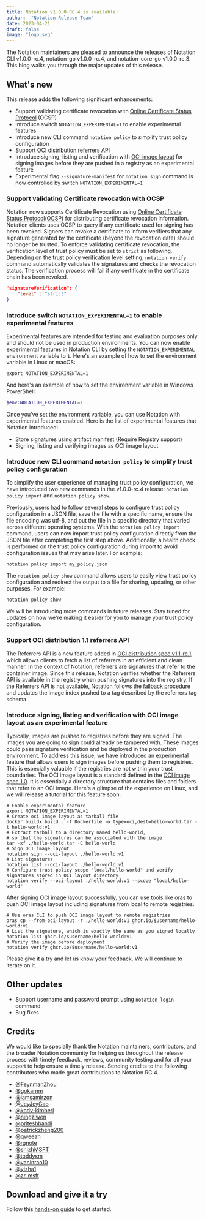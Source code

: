 ```yaml
---
title: Notation v1.0.0-RC.4 is available!
author:  "Notation Release Team"
date: 2023-04-21
draft: false
image: "logo.svg"
---
```


The Notation maintainers are pleased to announce the releases of Notation CLI v1.0.0-rc.4, notation-go v1.0.0-rc.4, and notation-core-go v1.0.0-rc.3. This blog walks you through the major updates of this release.

## What's new

This release adds the following significant enhancements:

- Support validating certificate revocation with [Online Certificate Status Protocol](https://datatracker.ietf.org/doc/html/rfc6960) (OCSP)
- Introduce switch `NOTATION_EXPERIMENTAL=1` to enable experimental features
- Introduce new CLI command `notation policy` to simplify trust policy configuration
- Support [OCI distribution referrers API](https://github.com/opencontainers/distribution-spec/blob/v1.1.0-rc1/spec.md#listing-referrers)
- Introduce signing, listing and verification with [OCI image layout](https://github.com/opencontainers/image-spec/blob/v1.0/image-layout.md) for signing images before they are pushed in a registry as an experimental feature
- Experimental flag `--signature-manifest` for `notation sign` command is now controlled by switch `NOTATION_EXPERIMENTAL=1`

### Support validating Certificate revocation with OCSP

Notation now supports Certificate Revocation using [Online Certificate Status Protocol(OCSP)](https://datatracker.ietf.org/doc/html/rfc6960) for distributing certificate revocation information. Notation clients uses OCSP to query if any certificate used for signing has been revoked. Signers can revoke a certificate to inform verifiers that any signature generated by the certificate (beyond the revocation date) should no longer be trusted. To enforce validating certificate revocation, the verification level of trust policy must be set to `strict` as following. Depending on the trust policy verification level setting, `notation verify` command automatically validates the signatures and checks the revocation status. The verification process will fail if any certificate in the certificate chain has been revoked.

```json
"signatureVerification": {
    "level" : "strict" 
}
```

### Introduce switch `NOTATION_EXPERIMENTAL=1` to enable experimental features

Experimental features are intended for testing and evaluation purposes only and should not be used in production environments. You can now enable experimental features in Notation CLI by setting the `NOTATION_EXPERIMENTAL` environment variable to `1`. Here's an example of how to set the environment variable in Linux or macOS:

```shell
export NOTATION_EXPERIMENTAL=1
```

And here's an example of how to set the environment variable in Windows PowerShell:

```powershell
$env:NOTATION_EXPERIMENTAL=1
```

Once you've set the environment variable, you can use Notation with experimental features enabled. Here is the list of experimental features that Notation introduced:

- Store signatures using artifact manifest (Require Registry support)
- Signing, listing and verifying images as OCI image layout

### Introduce new CLI command `notation policy` to simplify trust policy configuration

To simplify the user experience of managing trust policy configuration, we have introduced two new commands in the v1.0.0-rc.4 release: `notation policy import` and `notation policy show`.

Previously, users had to follow several steps to configure trust policy configuration in a JSON file, save the file with a specific name, ensure the file encoding was utf-8, and put the file in a specific directory that varied across different operating systems. With the `notation policy import` command, users can now import trust policy configuration directly from the JSON file after completing the first step above. Additionally, a health check is performed on the trust policy configuration during import to avoid configuration issues that may arise later. For example:

```shell
notation policy import my_policy.json
```

The `notation policy show` command allows users to easily view trust policy configuration and redirect the output to a file for sharing, updating, or other purposes. For example:

```shell
notation policy show
```

We will be introducing more commands in future releases. Stay tuned for updates on how we're making it easier for you to manage your trust policy configuration.

### Support OCI distribution 1.1 referrers API

The Referrers API is a new feature added in [OCI distribution spec v1.1-rc.1](https://github.com/opencontainers/distribution-spec/blob/v1.1.0-rc1/spec.md#listing-referrers), which allows clients to fetch a list of referrers in an efficient and clean manner. In the context of Notation, referrers are signatures that refer to the container image. Since this release, Notation verifies whether the Referrers API is available in the registry when pushing signatures into the registry. If the Referrers API is not available, Notation follows the [fallback procedure](https://github.com/opencontainers/distribution-spec/blob/v1.1.0-rc1/spec.md#unavailable-referrers-api) and updates the image index pushed to a tag described by the referrers tag schema.

### Introduce signing, listing and verification with OCI image layout as an experimental feature

Typically, images are pushed to registries before they are signed. The images you are going to sign could already be tampered with. These images could pass signature verification and be deployed in the production environment. To address this issue, we have introduced an experimental feature that allows users to sign images before pushing them to registries. This is especially valuable if the registries are not within your trust boundaries. The OCI image layout is a standard defined in the [OCI image spec 1.0](https://github.com/opencontainers/image-spec/blob/v1.0/image-layout.md). It is essentially a directory structure that contains files and folders that refer to an OCI image. Here's a glimpse of the experience on Linux, and we will release a tutorial for this feature soon.

```shell
# Enable experimental feature
export NOTATION_EXPERIMENTAL=1
# Create oci image layout as tarball file
docker buildx build . -f Dockerfile -o type=oci,dest=hello-world.tar -t hello-world:v1
# Extract tarball to a directory named hello-world, 
# so that the signatures can be associated with the image
tar -xf ./hello-world.tar -C hello-world
# Sign OCI image layout
notation sign --oci-layout ./hello-world:v1
# List signatures
notation list --oci-layout ./hello-world:v1
# Configure trust policy scope "local/hello-world" and verify signatures stored in OCI layout directory
notation verify --oci-layout ./hello-world:v1 --scope "local/hello-world"
```

After signing OCI image layout successfully, you can use tools like [oras](https://oras.land/) to push OCI image layout including signatures from local to remote registries.

```shell
# Use oras CLI to push OCI image layout to remote registries
oras cp --from-oci-layout -r ./hello-world:v1 ghcr.io/$username/hello-world:v1
# List the signature, which is exactly the same as you signed locally
notation list ghcr.io/$username/hello-world:v1
# Verify the image before deployment
notation verify ghcr.io/$username/hello-world:v1
```

Please give it a try and let us know your feedback. We will continue to iterate on it.

## Other updates

- Support username and password prompt using `notation login` command
- Bug fixes

## Credits

We would like to specially thank the Notation maintainers, contributors, and the broader Notation community for helping us throughout the release process with timely feedback, reviews, community testing and for all your support to help ensure a timely release. Sending credits to the following contributors who made great contributions to Notation RC.4.

- [@FeynmanZhou](https://github.com/FeynmanZhou)
- [@gokarnm](https://github.com/gokarnm)
- [@iamsamirzon](https://github.com/iamsamirzon)
- [@JeyJeyGao](https://github.com/JeyJeyGao)
- [@kody-kimberl](https://github.com/kody-kimberl)
- [@ningziwen](https://github.com/ningziwen)
- [@priteshbandi](https://github.com/priteshbandi)
- [@patrickzheng200](https://github.com/patrickzheng200)
- [@qweeah](https://github.com/qweeah)
- [@rgnote](https://github.com/rgnote)
- [@shizhMSFT](https://github.com/shizhMSFT)
- [@toddysm](https://github.com/toddysm)
- [@vaninrao10](https://github.com/vaninrao10)
- [@yizha1](https://github.com/yizha1)
- [@zr-msft](https://github.com/zr-msft)

## Download and give it a try

Follow this [hands-on guide](https://notaryproject.dev/docs/quickstart/) to get started.
